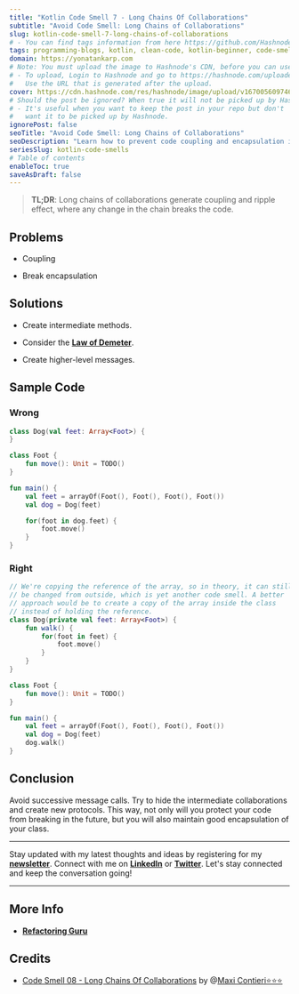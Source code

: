 ```yaml
---
title: "Kotlin Code Smell 7 - Long Chains Of Collaborations"
subtitle: "Avoid Code Smell: Long Chains of Collaborations"
slug: kotlin-code-smell-7-long-chains-of-collaborations
# - You can find tags information from here https://github.com/Hashnode/support/blob/main/misc/tags.json
tags: programming-blogs, kotlin, clean-code, kotlin-beginner, code-smell-1
domain: https://yonatankarp.com
# Note: You must upload the image to Hashnode's CDN, before you can use it here.
# - To upload, Login to Hashnode and go to https://hashnode.com/uploader
#   Use the URL that is generated after the upload.
cover: https://cdn.hashnode.com/res/hashnode/image/upload/v1670056097460/SWqMSlqG9.jpeg
# Should the post be ignored? When true it will not be picked up by Hashnode.
# - It's useful when you want to keep the post in your repo but don't
#   want it to be picked up by Hashnode.
ignorePost: false
seoTitle: "Avoid Code Smell: Long Chains of Collaborations"
seoDescription: "Learn how to prevent code coupling and encapsulation issues by eliminating long chains of collaborations in your Kotlin code."
seriesSlug: kotlin-code-smells
# Table of contents
enableToc: true
saveAsDraft: false
---
```


> **TL;DR**: Long chains of collaborations generate coupling and ripple effect, where any change in the chain breaks the code.

## Problems

* Coupling
    
* Break encapsulation
    

## Solutions

* Create intermediate methods.
    
* Consider the [**Law of Demeter**](https://en.wikipedia.org/wiki/Law_of_Demeter).
    
* Create higher-level messages.
    

## Sample Code

### Wrong

```kotlin
class Dog(val feet: Array<Foot>) {
}

class Foot {
    fun move(): Unit = TODO()
}

fun main() {
    val feet = arrayOf(Foot(), Foot(), Foot(), Foot())
    val dog = Dog(feet)

    for(foot in dog.feet) {
        foot.move()
    }
}
```

### Right

```kotlin
// We're copying the reference of the array, so in theory, it can still
// be changed from outside, which is yet another code smell. A better
// approach would be to create a copy of the array inside the class
// instead of holding the reference.
class Dog(private val feet: Array<Foot>) {
    fun walk() {
        for(foot in feet) {
            foot.move()
        }
    }
}

class Foot {
    fun move(): Unit = TODO()
}

fun main() {
    val feet = arrayOf(Foot(), Foot(), Foot(), Foot())
    val dog = Dog(feet)
    dog.walk()
}
```

## Conclusion

Avoid successive message calls. Try to hide the intermediate collaborations and create new protocols. This way, not only will you protect your code from breaking in the future, but you will also maintain good encapsulation of your class.

---

Stay updated with my latest thoughts and ideas by registering for my [**newsletter**](https://yonatankarp.com/newsletter). Connect with me on [**LinkedIn**](https://www.linkedin.com/in/yonatankarp/) or [**Twitter**](https://twitter.com/yonatan_karp). Let's stay connected and keep the conversation going!

---

## More Info

* [**Refactoring Guru**](https://refactoring.guru/es/smells/message-chains)
    

## Credits

* [Code Smell 08 - Long Chains Of Collaborations](https://maximilianocontieri.com/code-smell-08-long-chains-of-collaborations) by @[Maxi Contieri⭐⭐⭐](@mcsee)

